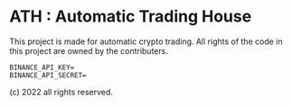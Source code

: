 # ATH : Automatic Trading House

This project is made for automatic crypto trading. All rights of the code in this project are owned by the contributers.

```
BINANCE_API_KEY=
BINANCE_API_SECRET=
```

(c) 2022 all rights reserved.
